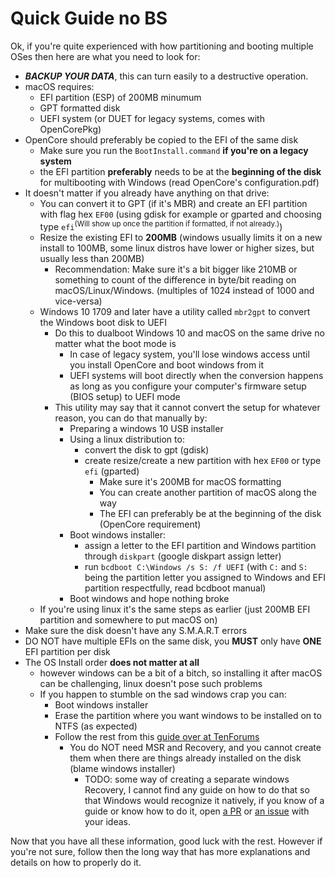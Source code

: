 # Quick Guide no BS

Ok, if you're quite experienced with how partitioning and booting multiple OSes then here are what you need to look for:

- ***BACKUP YOUR DATA***, this can turn easily to a destructive operation.
- macOS requires:
  - EFI partition (ESP) of 200MB minumum
  - GPT formatted disk
  - UEFI system (or DUET for legacy systems, comes with OpenCorePkg)
- OpenCore should preferably be copied to the EFI of the same disk
  - Make sure you run the `BootInstall.command` **if you're on a legacy system**
  - the EFI partition **preferably** needs to be at the **beginning of the disk** for multibooting with Windows (read OpenCore's configuration.pdf)
- It doesn't matter if you already have anything on that drive:
  - You can convert it to GPT (if it's MBR) and create an EFI partition with flag hex `EF00` (using gdisk for example or gparted and choosing type `efi`<sup>(Will show up once the partition if formatted, if not already.)</sup>)
  - Resize the existing EFI to **200MB** (windows usually limits it on a new install to 100MB, some linux distros have lower or higher sizes, but usually less than 200MB)
    - Recommendation: Make sure it's a bit bigger like 210MB or something to count of the difference in byte/bit reading on macOS/Linux/Windows. (multiples of 1024 instead of 1000 and vice-versa)
  - Windows 10 1709 and later have a utility called `mbr2gpt` to convert the Windows boot disk to UEFI
    - Do this to dualboot Windows 10 and macOS on the same drive no matter what the boot mode is
      - In case of legacy system, you'll lose windows access until you install OpenCore and boot windows from it
      - UEFI systems will boot directly when the conversion happens as long as you configure your computer's firmware setup (BIOS setup) to UEFI mode
    - This utility may say that it cannot convert the setup for whatever reason, you can do that manually by:
      - Preparing a windows 10 USB installer
      - Using a linux distribution to:
        - convert the disk to gpt (gdisk)
        - create resize/create a new partition with hex `EF00` or type `efi` (gparted)
          - Make sure it's 200MB for macOS formatting
          - You can create another partition of macOS along the way
          - The EFI can preferably be at the beginning of the disk (OpenCore requirement)
      - Boot windows installer:
        - assign a letter to the EFI partition and Windows partition through `diskpart` (google diskpart assign letter)
        - run `bcdboot C:\Windows /s S: /f UEFI` (with `C:` and `S:` being the partition letter you assigned to Windows and EFI partition respectfully, read bcdboot manual)
      - Boot windows and hope nothing broke
  - If you're using linux it's the same steps as earlier (just 200MB EFI partition and somewhere to put macOS on)
- Make sure the disk doesn't have any S.M.A.R.T errors
- DO NOT have multiple EFIs on the same disk, you **MUST** only have **ONE** EFI partition per disk
- The OS Install order **does not matter at all**
  - however windows can be a bit of a bitch, so installing it after macOS can be challenging, linux doesn't pose such problems
  - If you happen to stumble on the sad windows crap you can:
    - Boot windows installer
    - Erase the partition where you want windows to be installed on to NTFS (as expected)
    - Follow the rest from this [guide over at TenForums](https://www.tenforums.com/tutorials/84331-apply-windows-image-using-dism-instead-clean-install.html#Part2)
      - You do NOT need MSR and Recovery, and you cannot create them when there are things already installed on the disk (blame windows installer)
        - TODO: some way of creating a separate windows Recovery, I cannot find any guide on how to do that so that Windows would recognize it natively, if you know of a guide or know how to do it, open [a PR](https://github.com/dortania/OpenCore-Multiboot/) or [an issue](https://github.com/dortania/bugtracker) with your ideas. 

Now that you have all these information, good luck with the rest. However if you're not sure, follow then the long way that has more explanations and details on how to properly do it.